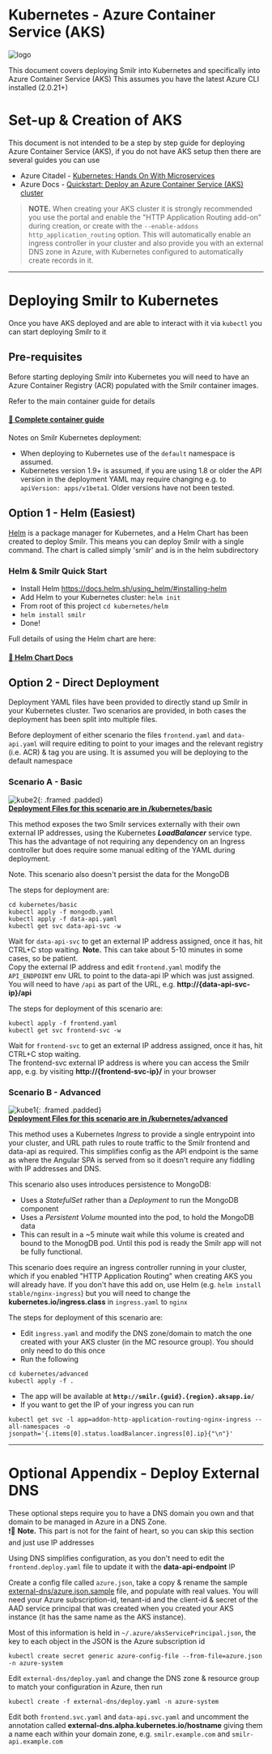# Kubernetes - Azure Container Service (AKS)

![logo](https://avatars1.githubusercontent.com/u/13629408?s=250)

This document covers deploying Smilr into Kubernetes and specifically into Azure Container Service (AKS) 
This assumes you have the latest Azure CLI installed (2.0.21+)

# Set-up & Creation of AKS

This document is not intended to be a step by step guide for deploying Azure Container Service (AKS), if you do not have AKS setup then there are several guides you can use
 - Azure Citadel - [Kubernetes: Hands On With Microservices](https://azurecitadel.github.io/labs/kubernetes/)
 - Azure Docs - [Quickstart: Deploy an Azure Container Service (AKS) cluster](https://docs.microsoft.com/en-us/azure/aks/kubernetes-walkthrough)

> **NOTE.** When creating your AKS cluster it is strongly recommended you use the portal and enable the "HTTP Application Routing add-on" during creation, or create with the `--enable-addons http_application_routing` option. This will automatically enable an ingress controller in your cluster and also provide you with an external DNS zone in Azure, with Kubernetes configured to automatically create records in it. 

---

# Deploying Smilr to Kubernetes

Once you have AKS deployed and are able to interact with it via `kubectl` you can start deploying Smilr to it

## Pre-requisites 
Before starting deploying Smilr into Kubernetes you will need to have an Azure Container Registry (ACR) populated with the Smilr container images. 

Refer to the main container guide for details
#### [:page_with_curl: Complete container guide](../docs/containers.md) 

Notes on Smilr Kubernetes deployment:
- When deploying to Kubernetes use of the `default` namespace is assumed.
- Kubernetes version 1.9+ is assumed, if you are using 1.8 or older the API version in the deployment YAML may require changing e.g. to `apiVersion: apps/v1beta1`. Older versions have not been tested.

## Option 1 - Helm (Easiest)
[Helm](https://helm.sh/) is a package manager for Kubernetes, and a Helm Chart has been created to deploy Smilr. This means you can deploy Smilr with a single command. The chart is called simply 'smilr' and is in the helm subdirectory 

### Helm & Smilr Quick Start

- Install Helm https://docs.helm.sh/using_helm/#installing-helm
- Add Helm to your Kubernetes cluster: `helm init`
- From root of this project `cd kubernetes/helm`
- `helm install smilr`
- Done!

Full details of using the Helm chart are here:  
#### [:page_with_curl: Helm Chart Docs](helm/readme.md)

## Option 2 - Direct Deployment

Deployment YAML files have been provided to directly stand up Smilr in your Kubernetes cluster. Two scenarios are provided, in both cases the deployment has been split into multiple files. 

Before deployment of either scenario the files `frontend.yaml` and `data-api.yaml` will require editing to point to your images and the relevant registry (i.e. ACR) & tag you are using. It is assumed you will be deploying to the default namespace

### Scenario A - Basic
![kube2](../etc/kube-scenario-a.png){: .framed .padded}  
**[Deployment Files for this scenario are in /kubernetes/basic](./basic/)** 

This method exposes the two Smilr services externally with their own external IP addresses, using the Kubernetes ***LoadBalancer*** service type. This has the advantage of not requiring any dependency on an Ingress controller but does require some manual editing of the YAML during deployment. 

Note. This scenario also doesn't persist the data for the MongoDB

The steps for deployment are:
```
cd kubernetes/basic
kubectl apply -f mongodb.yaml
kubectl apply -f data-api.yaml
kubectl get svc data-api-svc -w
```
Wait for `data-api-svc` to get an external IP address assigned, once it has, hit CTRL+C stop waiting. **Note.** This can take about 5-10 minutes in some cases, so be patient.  
Copy the external IP address and edit `frontend.yaml` modify the `API_ENDPOINT` env URL to point to the data-api IP which was just assigned. You will need to have `/api` as part of the URL, e.g. **http://{data-api-svc-ip}/api**

The steps for deployment of this scenario are:
```
kubectl apply -f frontend.yaml
kubectl get svc frontend-svc -w
```
Wait for `frontend-svc` to get an external IP address assigned, once it has, hit CTRL+C stop waiting.  
The frontend-svc external IP address is where you can access the Smilr app, e.g. by visiting **http://{frontend-svc-ip}/** in your browser

### Scenario B - Advanced
![kube1](../etc/kube-scenario-b.png){: .framed .padded}  
**[Deployment Files for this scenario are in /kubernetes/advanced](./advanced/)** 

This method uses a Kubernetes *Ingress* to provide a single entrypoint into your cluster, and URL path rules to route traffic to the Smilr frontend and data-api as required. This simplifies config as the API endpoint is the same as where the Angular SPA is served from so it doesn't require any fiddling with IP addresses and DNS. 

This scenario also uses introduces persistence to MongoDB:
- Uses a *StatefulSet* rather than a *Deployment* to run the MongoDB component
- Uses a *Persistent Volume* mounted into the pod, to hold the MongoDB data 
- This can result in a ~5 minute wait while this volume is created and bound to the MonogDB pod. Until this pod is ready the Smilr app will not be fully functional.

This scenario does require an ingress controller running in your cluster, which if you enabled "HTTP Application Routing" when creating AKS you will already have. If you don't have this add on, use Helm (e.g. `helm install stable/nginx-ingress`) but you will need to change the **kubernetes.io/ingress.class** in `ingress.yaml` to `nginx`

The steps for deployment of this scenario are:
- Edit `ingress.yaml` and modify the DNS zone/domain to match the one created with your AKS cluster (in the MC resource group). You should only need to do this once
- Run the following
```
cd kubernetes/advanced
kubectl apply -f .
```
- The app will be available at **`http://smilr.{guid}.{region}.aksapp.io/`**
- If you want to get the IP of your ingress you can run  
```
kubectl get svc -l app=addon-http-application-routing-nginx-ingress --all-namespaces -o jsonpath='{.items[0].status.loadBalancer.ingress[0].ip}{"\n"}'
```

---

# Optional Appendix - Deploy External DNS
These optional steps require you to have a DNS domain you own and that domain to be managed in Azure in a DNS Zone.  
:exclamation::speech_balloon: **Note.** This part is not for the faint of heart, so you can skip this section and just use IP addresses

Using DNS simplifies configuration, as you don't need to edit the `frontend.deploy.yaml` file to update it with the **data-api-endpoint** IP

Create a config file called `azure.json`, take a copy & rename the sample [external-dns/azure.json.sample](external-dns/azure.json.sample) file, and populate with real values. You will need your Azure subscription-id, tenant-id and the client-id & secret of the AAD service principal that was created when you created your AKS instance (it has the same name as the AKS instance). 

Most of this information is held in `~/.azure/aksServicePrincipal.json`, the key to each object in the JSON is the Azure subscription id

```
kubectl create secret generic azure-config-file --from-file=azure.json -n azure-system
```

Edit `external-dns/deploy.yaml` and change the DNS zone & resource group to match your configuration in Azure, then run
```
kubectl create -f external-dns/deploy.yaml -n azure-system
```

Edit both `frontend.svc.yaml` and `data-api.svc.yaml` and uncomment the annotation called **external-dns.alpha.kubernetes.io&#8203;/&#8203;hostname** giving them a name each within your domain zone, e.g. `smilr.example.com` and `smilr-api.example.com`

